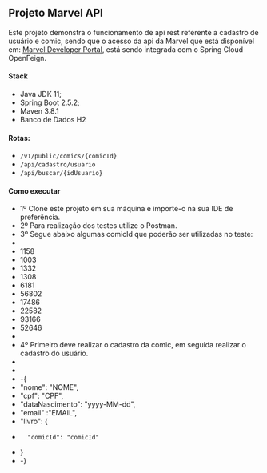 ## Projeto Marvel API

Este projeto demonstra o funcionamento de api rest referente a cadastro de usuário e comic, sendo que o acesso da api da Marvel que está disponível em: [Marvel Developer Portal](https://developer.marvel.com/), está sendo integrada com o Spring Cloud OpenFeign. 

#### Stack
- Java JDK 11;
- Spring Boot 2.5.2;
- Maven 3.8.1
- Banco de Dados H2

#### Rotas:

* `/v1/public/comics/{comicId}`
* `/api/cadastro/usuario`
* `/api/buscar/{idUsuario}`

#### Como executar

* 1º Clone este projeto em sua máquina e importe-o na sua IDE de preferência. 
* 2º Para realização dos testes utilize o Postman.
* 3º Segue abaixo algumas comicId que poderão ser utilizadas no teste:
* 
* 1158
* 1003
* 1332
* 1308
* 6181
* 56802
* 17486
* 22582
* 93166
* 52646
* 
* 4º Primeiro deve realizar o cadastro da comic, em seguida realizar o cadastro do usuário.
*
*
* -{
*	"nome": "NOME",
*	"cpf": "CPF",
*	"dataNascimento": "yyyy-MM-dd",
*	"email" :"EMAIL",
*	"livro": {
*		"comicId": "comicId"
*	}
* -}